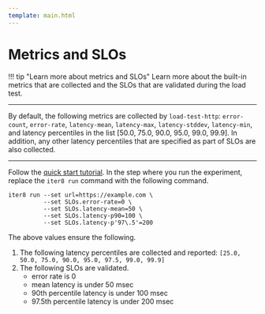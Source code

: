 ```yaml
---
template: main.html
---
```


# Metrics and SLOs

!!! tip "Learn more about metrics and SLOs"
    Learn more about the built-in metrics that are collected and the SLOs that are validated during the load test.

***

By default, the following metrics are collected by `load-test-http`: `error-count`, `error-rate`, `latency-mean`, `latency-max`, `latency-stddev`, `latency-min`, and latency percentiles in the list [50.0, 75.0, 90.0, 95.0, 99.0, 99.9]. In addition, any other latency percentiles that are specified as part of SLOs are also collected.

***

Follow the [quick start tutorial](../../getting-started/your-first-experiment.md). In the step where you run the experiment, replace the `iter8 run` command with the following command.

```shell
iter8 run --set url=https://example.com \
          --set SLOs.error-rate=0 \
          --set SLOs.latency-mean=50 \
          --set SLOs.latency-p90=100 \
          --set SLOs.latency-p'97\.5'=200
```

The above values ensure the following.

1.  The following latency percentiles are collected and reported: `[25.0, 50.0, 75.0, 90.0, 95.0, 97.5, 99.0, 99.9]`
2.  The following SLOs are validated.
    - error rate is 0
    - mean latency is under 50 msec
    - 90th percentile latency is under 100 msec
    - 97.5th percentile latency is under 200 msec

